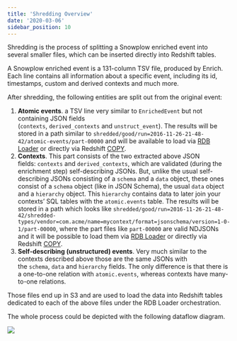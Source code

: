 ```yaml
---
title: 'Shredding Overview'
date: '2020-03-06'
sidebar_position: 10
---
```


Shredding is the process of splitting a Snowplow enriched event into several smaller files, which can be inserted directly into Redshift tables.

A Snowplow enriched event is a 131-column TSV file, produced by Enrich. Each line contains all information about a specific event, including its id, timestamps, custom and derived contexts and much more.

After shredding, the following entities are split out from the original event:

1. **Atomic events**. a TSV line very similar to `EnrichedEvent` but not containing JSON fields (`contexts`, `derived_contexts` and `unstruct_event`). The results will be stored in a path similar to `shredded/good/run=2016-11-26-21-48-42/atomic-events/part-00000` and will be available to load via [RDB Loader](https://github.com/snowplow/snowplow/wiki/Relational-Database-Loader) or directly via Redshift [COPY](http://docs.aws.amazon.com/redshift/latest/dg/copy-parameters-data-source-s3.html).
2. **Contexts**. This part consists of the two extracted above JSON fields: `contexts` and `derived_contexts`, which are validated (during the enrichment step) self-describing JSONs. But, unlike the usual self-describing JSONs consisting of a `schema` and a `data` object, these ones consist of a `schema` object (like in JSON Schema), the usual `data` object and a `hierarchy` object. This `hierarchy` contains data to later join your contexts’ SQL tables with the `atomic.events` table. The results will be stored in a path which looks like `shredded/good/run=2016-11-26-21-48-42/shredded-types/vendor=com.acme/name=mycontext/format=jsonschema/version=1-0-1/part-00000`, where the part files like `part-00000` are valid NDJSONs and it will be possible to load them via [RDB Loader](https://github.com/snowplow/snowplow/wiki/Relational-Database-Loader) or directly via Redshift [COPY](http://docs.aws.amazon.com/redshift/latest/dg/copy-parameters-data-source-s3.html).
3. **Self-describing (unstructured) events**. Very much similar to the contexts described above those are the same JSONs with the `schema`, `data` and `hierarchy` fields. The only difference is that there is a one-to-one relation with `atomic.events`, whereas contexts have many-to-one relations.

Those files end up in S3 and are used to load the data into Redshift tables dedicated to each of the above files under the RDB Loader orchestration.

The whole process could be depicted with the following dataflow diagram.

![](images/storage-loader-dataflow.png)
